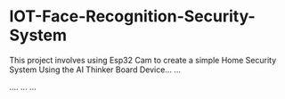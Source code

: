 # IOT-Face-Recognition-Security-System
This project involves using Esp32 Cam to create a simple Home Security System
Using the AI Thinker Board Device...
...

....
...
...
